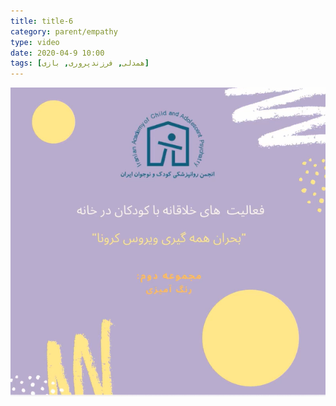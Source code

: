 ```yaml
---
title: title-6
category: parent/empathy
type: video
date: 2020-04-9 10:00
tags: [همدلی, فرزندپروری, بازی]
---
```


[![](../../static/images/creativity-with-children-two-cover.png)](../../static/videos/creativity-with-children-two.mp4)
